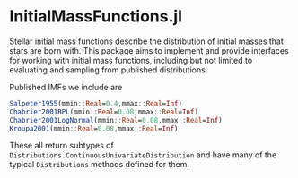 InitialMassFunctions.jl
================

Stellar initial mass functions describe the distribution of initial masses that stars are born with. This package aims to implement and provide interfaces for working with initial mass functions, including but not limited to evaluating and sampling from published distributions.

Published IMFs we include are
```julia
Salpeter1955(mmin::Real=0.4,mmax::Real=Inf)
Chabrier2001BPL(mmin::Real=0.08,mmax::Real=Inf)
Chabrier2001LogNormal(mmin::Real=0.08,mmax::Real=Inf)
Kroupa2001(mmin::Real=0.08,mmax::Real=Inf)
```

These all return subtypes of `Distributions.ContinuousUnivariateDistribution` and have many of the typical `Distributions` methods defined for them. 